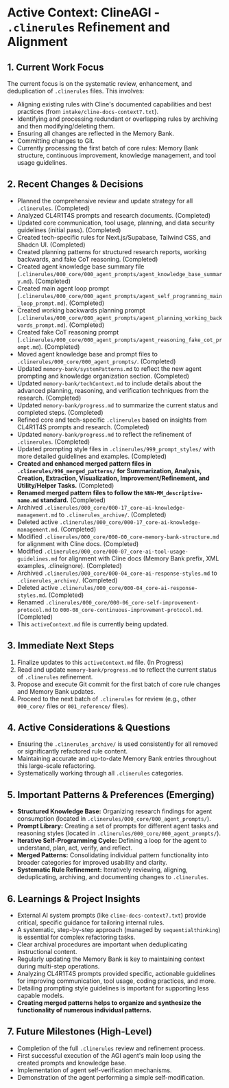 # Active Context: ClineAGI - `.clinerules` Refinement and Alignment

## 1. Current Work Focus
The current focus is on the systematic review, enhancement, and deduplication of `.clinerules` files. This involves:
- Aligning existing rules with Cline's documented capabilities and best practices (from `intake/cline-docs-context7.txt`).
- Identifying and processing redundant or overlapping rules by archiving and then modifying/deleting them.
- Ensuring all changes are reflected in the Memory Bank.
- Committing changes to Git.
- Currently processing the first batch of core rules: Memory Bank structure, continuous improvement, knowledge management, and tool usage guidelines.

## 2. Recent Changes & Decisions
-   Planned the comprehensive review and update strategy for all `.clinerules`. (Completed)
-   Analyzed CL4R1T4S prompts and research documents. (Completed)
-   Updated core communication, tool usage, planning, and data security guidelines (initial pass). (Completed)
-   Created tech-specific rules for Next.js/Supabase, Tailwind CSS, and Shadcn UI. (Completed)
-   Created planning patterns for structured research reports, working backwards, and fake CoT reasoning. (Completed)
-   Created agent knowledge base summary file (`.clinerules/000_core/000_agent_prompts/agent_knowledge_base_summary.md`). (Completed)
-   Created main agent loop prompt (`.clinerules/000_core/000_agent_prompts/agent_self_programming_main_loop_prompt.md`). (Completed)
-   Created working backwards planning prompt (`.clinerules/000_core/000_agent_prompts/agent_planning_working_backwards_prompt.md`). (Completed)
-   Created fake CoT reasoning prompt (`.clinerules/000_core/000_agent_prompts/agent_reasoning_fake_cot_prompt.md`). (Completed)
-   Moved agent knowledge base and prompt files to `.clinerules/000_core/000_agent_prompts/`. (Completed)
-   Updated `memory-bank/systemPatterns.md` to reflect the new agent prompting and knowledge organization section. (Completed)
-   Updated `memory-bank/techContext.md` to include details about the advanced planning, reasoning, and verification techniques from the research. (Completed)
-   Updated `memory-bank/progress.md` to summarize the current status and completed steps. (Completed)
-   Refined core and tech-specific `.clinerules` based on insights from CL4R1T4S prompts and research. (Completed)
-   Updated `memory-bank/progress.md` to reflect the refinement of `.clinerules`. (Completed)
-   Updated prompting style files in `.clinerules/999_prompt_styles/` with more detailed guidelines and examples. (Completed)
-   **Created and enhanced merged pattern files in `.clinerules/996_merged_patterns/` for Summarization, Analysis, Creation, Extraction, Visualization, Improvement/Refinement, and Utility/Helper Tasks.** (Completed)
-   **Renamed merged pattern files to follow the `NNN-MM_descriptive-name.md` standard.** (Completed)
-   Archived `.clinerules/000_core/000-17_core-ai-knowledge-management.md` to `.clinerules_archive/`. (Completed)
-   Deleted active `.clinerules/000_core/000-17_core-ai-knowledge-management.md`. (Completed)
-   Modified `.clinerules/000_core/000-00_core-memory-bank-structure.md` for alignment with Cline docs. (Completed)
-   Modified `.clinerules/000_core/000-07_core-ai-tool-usage-guidelines.md` for alignment with Cline docs (Memory Bank prefix, XML examples, .clineignore). (Completed)
-   Archived `.clinerules/000_core/000-04_core-ai-response-styles.md` to `.clinerules_archive/`. (Completed)
-   Deleted active `.clinerules/000_core/000-04_core-ai-response-styles.md`. (Completed)
-   Renamed `.clinerules/000_core/000-06_core-self-improvement-protocol.md` to `000-08_core-continuous-improvement-protocol.md`. (Completed)
-   This `activeContext.md` file is currently being updated.

## 3. Immediate Next Steps
1.  Finalize updates to this `activeContext.md` file. (In Progress)
2.  Read and update `memory-bank/progress.md` to reflect the current status of `.clinerules` refinement.
3.  Propose and execute Git commit for the first batch of core rule changes and Memory Bank updates.
4.  Proceed to the next batch of `.clinerules` for review (e.g., other `000_core/` files or `001_reference/` files).

## 4. Active Considerations & Questions
-   Ensuring the `.clinerules_archive/` is used consistently for all removed or significantly refactored rule content.
-   Maintaining accurate and up-to-date Memory Bank entries throughout this large-scale refactoring.
-   Systematically working through all `.clinerules` categories.

## 5. Important Patterns & Preferences (Emerging)
-   **Structured Knowledge Base:** Organizing research findings for agent consumption (located in `.clinerules/000_core/000_agent_prompts/`).
-   **Prompt Library:** Creating a set of prompts for different agent tasks and reasoning styles (located in `.clinerules/000_core/000_agent_prompts/`).
-   **Iterative Self-Programming Cycle:** Defining a loop for the agent to understand, plan, act, verify, and reflect.
-   **Merged Patterns:** Consolidating individual pattern functionality into broader categories for improved usability and clarity.
-   **Systematic Rule Refinement:** Iteratively reviewing, aligning, deduplicating, archiving, and documenting changes to `.clinerules`.

## 6. Learnings & Project Insights
-   External AI system prompts (like `cline-docs-context7.txt`) provide critical, specific guidance for tailoring internal rules.
-   A systematic, step-by-step approach (managed by `sequentialthinking`) is essential for complex refactoring tasks.
-   Clear archival procedures are important when deduplicating instructional content.
-   Regularly updating the Memory Bank is key to maintaining context during multi-step operations.
-   Analyzing CL4R1T4S prompts provided specific, actionable guidelines for improving communication, tool usage, coding practices, and more.
-   Detailing prompting style guidelines is important for supporting less capable models.
-   **Creating merged patterns helps to organize and synthesize the functionality of numerous individual patterns.**

## 7. Future Milestones (High-Level)
-   Completion of the full `.clinerules` review and refinement process.
-   First successful execution of the AGI agent's main loop using the created prompts and knowledge base.
-   Implementation of agent self-verification mechanisms.
-   Demonstration of the agent performing a simple self-modification.
